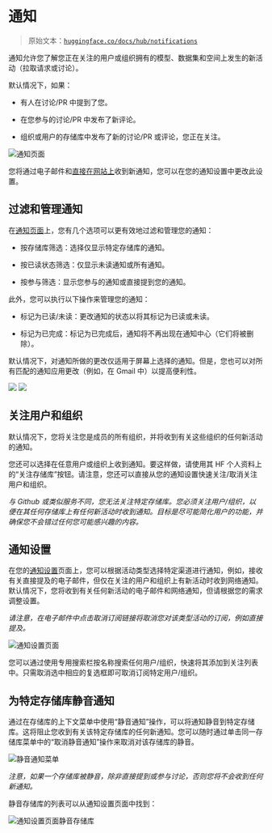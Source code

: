 # 通知

> 原始文本：[`huggingface.co/docs/hub/notifications`](https://huggingface.co/docs/hub/notifications)

通知允许您了解您正在关注的用户或组织拥有的模型、数据集和空间上发生的新活动（拉取请求或讨论）。

默认情况下，如果：

+   有人在讨论/PR 中提到了您。

+   在您参与的讨论/PR 中发布了新评论。

+   组织或用户的存储库中发布了新的讨论/PR 或评论，您正在关注。

![通知页面](img/871fc3f28827d323804030afd78350e1.png)

您将通过电子邮件和[直接在网站上](https://huggingface.co/notifications)收到新通知，您可以在您的通知设置中更改此设置。

## 过滤和管理通知

在[通知页面](https://huggingface.co/notifications)上，您有几个选项可以更有效地过滤和管理您的通知：

+   按存储库筛选：选择仅显示特定存储库的通知。

+   按已读状态筛选：仅显示未读通知或所有通知。

+   按参与筛选：显示您参与的通知或直接提到您的通知。

此外，您可以执行以下操作来管理您的通知：

+   标记为已读/未读：更改通知的状态以将其标记为已读或未读。

+   标记为已完成：标记为已完成后，通知将不再出现在通知中心（它们将被删除）。

默认情况下，对通知所做的更改仅适用于屏幕上选择的通知。但是，您也可以对所有匹配的通知应用更改（例如，在 Gmail 中）以提高便利性。

![](img/ed27c3fed17767bf4f547d16a873d957.png) ![](img/91a06b93cc012f525ac5fa27b4e28d2e.png)

## 关注用户和组织

默认情况下，您将关注您是成员的所有组织，并将收到有关这些组织的任何新活动的通知。

您还可以选择在任意用户或组织上收到通知。要这样做，请使用其 HF 个人资料上的“关注存储库”按钮。请注意，您还可以直接从您的通知设置快速关注/取消关注用户和组织。

*与 Github 或类似服务不同，您无法关注特定存储库。您必须关注用户/组织，以便在其任何存储库上有任何新活动时收到通知。目标是尽可能简化用户的功能，并确保您不会错过任何您可能感兴趣的内容。*

## 通知设置

在您的[通知设置](https://huggingface.co/settings/notifications)页面上，您可以根据活动类型选择特定渠道进行通知，例如，接收有关直接提及的电子邮件，但仅在关注的用户和组织上有新活动时收到网络通知。默认情况下，您将收到有关任何新活动的电子邮件和网络通知，但请根据您的需求调整设置。

*请注意，在电子邮件中点击取消订阅链接将取消您对该类型活动的订阅，例如直接提及。*

![通知设置页面](img/b026b704748865b5fc87fd311d9f9029.png)

您可以通过使用专用搜索栏按名称搜索任何用户/组织，快速将其添加到关注列表中。只需取消选中相应的复选框即可取消订阅特定用户/组织。

## 为特定存储库静音通知

通过在存储库的上下文菜单中使用“静音通知”操作，可以将通知静音到特定存储库。这将阻止您收到有关该特定存储库的任何新通知。您可以随时通过单击同一存储库菜单中的“取消静音通知”操作来取消对该存储库的静音。

![静音通知菜单](img/aa4732ce2004e8f851bdbfcbc7c9a4d1.png)

*注意，如果一个存储库被静音，除非直接提到或参与讨论，否则您将不会收到任何新通知。*

静音存储库的列表可以从通知设置页面中找到：

![通知设置页面静音存储库](img/68a034fc6811396925ddd25b47e386b3.png)
